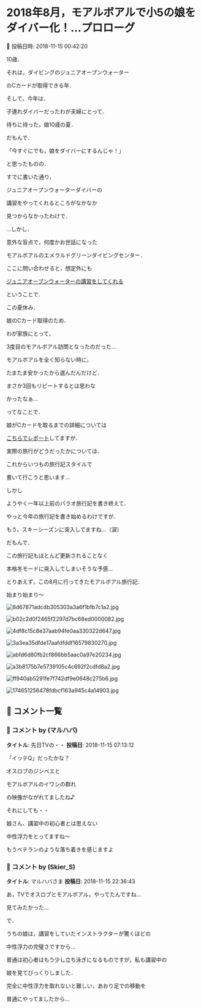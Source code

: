 # 2018年8月，モアルボアルで小5の娘をダイバー化！…プロローグ

📅 投稿日時: 2018-11-15 00:42:20

10歳．


それは，ダイビングのジュニアオープンウォーター


のCカードが取得できる年．





そして，今年は．


子連れダイバーだったわが夫婦にとって．


待ちに待った，娘10歳の夏．





だもんで．


「今すぐにでも，娘をダイバーにするんじゃ！」


と思ったものの．





すでに書いた通り，


ジュニアオープンウォーターダイバーの


講習をやってくれるところがなかなか


見つからなかったわけで．





…しかし．


意外な盲点で，何度かお世話になった


モアルボアルのエメラルドグリーンダイビングセンター．


ここに問い合わせると，想定外にも


[ジュニアオープンウォーターの講習をしてくれる](e2392590e32bc00ee97700a405ee0e944.md)


ということで．


この夏休み．


娘のCカード取得のため．


わが家族にとって，


3度目のモアルボアル訪問となったのだった…





モアルボアルを全く知らない時に，


たまたま安かったから選んだんだけど．


まさか3回もリピートするとは思わな


かったなぁ…





ってなことで．


娘がCカードを取るまでの詳細については


[こちらでレポート](e236c9494959781d162d4ed151333cd21.md)してますが．





実際の旅行がどうだったかについては．


これからいつもの旅行記スタイルで


書いて行こうと思います…





しかし


ようやく一年以上前のパラオ旅行記を書き終えて．


やっと今年の旅行記を書き始めるわけですが．


もう，スキーシーズンに突入してますね…（涙）


だもんで．


この旅行記もほとんど更新されることなく


本格冬モードに突入してしまいそうな予感…





とりあえず，この8月に行ってきたモアルボアル旅行記．


始まり始まり～




![8d67871adcdb305303a3a6f1bfb7c1a2.jpg](images/8d67871adcdb305303a3a6f1bfb7c1a2.jpg)



![b02c2d0f2465f2297d7bc68ed0000082.jpg](images/b02c2d0f2465f2297d7bc68ed0000082.jpg)






![4df8c15c8e37aab94fe0aa330322d647.jpg](images/4df8c15c8e37aab94fe0aa330322d647.jpg)



![3a3ea35dfde17aafdfddf16579830270.jpg](images/3a3ea35dfde17aafdfddf16579830270.jpg)






![abfd6d80fb2cf866bb5aac0a97e20234.jpg](images/abfd6d80fb2cf866bb5aac0a97e20234.jpg)



![a3b8175b7e5739105c4c692f2cdfd8a2.jpg](images/a3b8175b7e5739105c4c692f2cdfd8a2.jpg)






![ff940ab5291fe7f742df9e0648c275b6.jpg](images/ff940ab5291fe7f742df9e0648c275b6.jpg)



![174651256478fdbcf163a945c4a14903.jpg](images/174651256478fdbcf163a945c4a14903.jpg)

## 💬 コメント一覧

### 💬 コメント by (マルハバ)
**タイトル**: 先日TVの・・
**投稿日**: 2018-11-15 07:13:12

「イッテQ」だったかな？

オスロブのジンベエと

モアルボアルのイワシの群れ

の映像がながれてましたね♪

それにしても・・

娘さん、講習中の初心者とは思えない

中性浮力をとってますね～

もうベテランのような落ち着きを感じますよ

### 💬 コメント by (Skier_S)
**タイトル**: マルハバさま
**投稿日**: 2018-11-15 22:36:43

あ，TVでオスロブとモアルボアル，やってたんですね…

見てみたかった…



で．

うちの娘は，講習をしていたインストラクターが驚くほどの

中性浮力の完璧さですから…

普通は初心者はもう少し立ち泳ぎになるものですが，私も講習中の

娘を見てびっくりしました．

完全に中性浮力を取れないと難しい，あおり足での移動を

普通にやってましたから…

